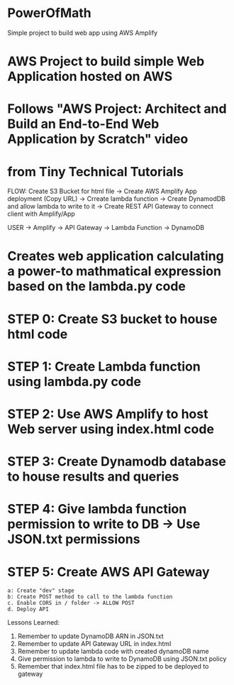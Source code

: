 # PowerOfMath
Simple project to build web app using AWS Amplify

# AWS Project to build simple Web Application hosted on AWS
# Follows "AWS Project: Architect and Build an End-to-End Web Application by Scratch" video 
# from Tiny Technical Tutorials

FLOW:
Create S3 Bucket for html file ->
Create AWS Amplify App deployment (Copy URL) ->
Crreate lambda function ->
Create DynamodDB and allow lambda to write to it ->
Create REST API Gateway to connect client with Amplify/App

USER -> Amplify -> API Gateway -> Lambda Function -> DynamoDB

# Creates web application calculating a power-to mathmatical expression based on the lambda.py code
# STEP 0: Create S3 bucket to house html code
# STEP 1: Create Lambda function using lambda.py code 
# STEP 2: Use AWS Amplify to host Web server using index.html code
# STEP 3: Create Dynamodb database to house results and queries
# STEP 4: Give lambda function permission to write to DB -> Use JSON.txt permissions
# STEP 5: Create AWS API Gateway 
    a: Create "dev" stage
    b: Create POST method to call to the lambda function
    c. Enable CORS in / folder -> ALLOW POST 
    d. Deploy API


Lessons Learned:
1. Remember to update DynamoDB ARN in JSON.txt
2. Remember to update API Gateway URL in index.html
3. Remember to update lambda code with created dynamoDB name
4. Give permission to lambda to write to DynamoDB using JSON.txt policy
5. Remember that index.html file has to be zipped to be deployed to gateway
